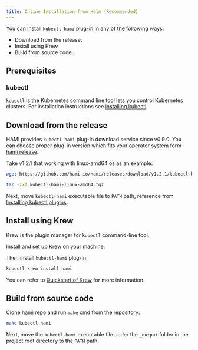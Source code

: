 ```yaml
---
title: Online Installation from Helm (Recommended)
---
```


You can install `kubectl-hami` plug-in in any of the following ways:

- Download from the release.
- Install using Krew.
- Build from source code.

## Prerequisites

### kubectl
`kubectl` is the Kubernetes command line tool lets you control Kubernetes clusters.
For installation instructions see [installing kubectl](https://kubernetes.io/docs/tasks/tools/#kubectl).

## Download from the release

HAMi provides `kubectl-hami` plug-in download service since v0.9.0. You can choose proper plug-in version which fits your operator system form [hami release](https://github.com/hami-io/hami/releases).

Take v1.2.1 that working with linux-amd64 os as an example:

```bash
wget https://github.com/hami-io/hami/releases/download/v1.2.1/kubectl-hami-linux-amd64.tgz

tar -zxf kubectl-hami-linux-amd64.tgz
```

Next, move `kubectl-hami` executable file to `PATH` path, reference from [Installing kubectl plugins](https://kubernetes.io/docs/tasks/extend-kubectl/kubectl-plugins/#installing-kubectl-plugins).

## Install using Krew

Krew is the plugin manager for `kubectl` command-line tool.

[Install and set up](https://krew.sigs.k8s.io/docs/user-guide/setup/install/) Krew on your machine.

Then install `kubectl-hami` plug-in:

```bash
kubectl krew install hami
```

You can refer to [Quickstart of Krew](https://krew.sigs.k8s.io/docs/user-guide/quickstart/) for more information.

## Build from source code

Clone hami repo and run `make` cmd from the repository:

```bash
make kubectl-hami
```

Next, move the `kubectl-hami` executable file under the `_output` folder in the project root directory to the `PATH` path.
